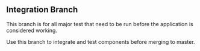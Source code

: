 Integration Branch
----------------------------

This branch is for all major test that need to be run before the application is considered working.

Use this branch to integrate and test components before merging to master.

